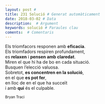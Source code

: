 ```yaml
---
layout: post #
title: 231 Solució # Generat automàticament
date: 2018-03-02 # Data
description:  # Argument
keywords: solució # Paraules clau
coments:  # Comentaris
---
```


Els triomfacors responen amb **eficacia**. <br />
Els triomfadors respiren profundament, <br />
es **relaxen** i **pensen amb claredat**. <br />
Miren el que hi ha de bo en cada situació. <br />
Busquen l’elecció valuosa. <br />
Sobretot, **es concentren en la solució**, <br />
en el que **es pot fer**, <br />
en lloc de en el que ha succeït <br />
i amb **qui** és el culpable. <br />

<small>Bryan Traci</small>
